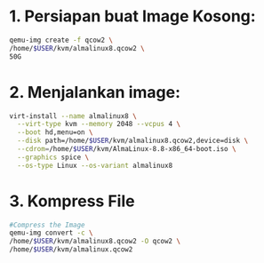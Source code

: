 # 1. Persiapan buat Image Kosong:
```sh
qemu-img create -f qcow2 \
/home/$USER/kvm/almalinux8.qcow2 \
50G
```

# 2. Menjalankan image:

```sh
virt-install --name almalinux8 \
  --virt-type kvm --memory 2048 --vcpus 4 \
  --boot hd,menu=on \
  --disk path=/home/$USER/kvm/almalinux8.qcow2,device=disk \
  --cdrom=/home/$USER/kvm/AlmaLinux-8.8-x86_64-boot.iso \
  --graphics spice \
  --os-type Linux --os-variant almalinux8
```

# 3. Kompress File
```sh
#Compress the Image
qemu-img convert -c \
/home/$USER/kvm/almalinux8.qcow2 -O qcow2 \
/home/$USER/kvm/almalinux.qcow2
